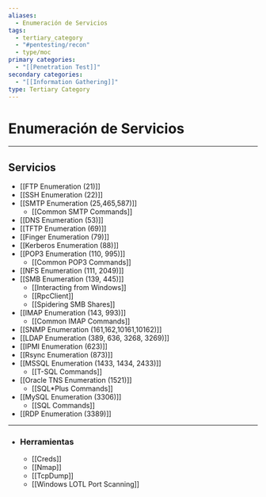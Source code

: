 ```yaml
---
aliases:
  - Enumeración de Servicios
tags:
  - tertiary_category
  - "#pentesting/recon"
  - type/moc
primary categories:
  - "[[Penetration Test]]"
secondary categories:
  - "[[Information Gathering]]"
type: Tertiary Category
---
```

# Enumeración de Servicios

***

## Servicios

-  [[FTP Enumeration (21)]]
-  [[SSH Enumeration (22)]]
-  [[SMTP Enumeration (25,465,587)]]
	- [[Common SMTP Commands]]
-  [[DNS Enumeration (53)]]
-  [[TFTP Enumeration (69)]]
-  [[Finger Enumeration (79)]]
-  [[Kerberos Enumeration (88)]]
-  [[POP3 Enumeration (110, 995)]]
	- [[Common POP3 Commands]]
-  [[NFS Enumeration (111, 2049)]]
-  [[SMB Enumeration (139, 445)]]
	- [[Interacting from Windows]]
	- [[RpcClient]]
	- [[Spidering SMB Shares]]
-  [[IMAP Enumeration (143, 993)]]
	- [[Common IMAP Commands]]
-  [[SNMP Enumeration (161,162,10161,10162)]]
-  [[LDAP Enumeration (389, 636, 3268, 3269)]]
-  [[IPMI Enumeration (623)]]
-  [[Rsync Enumeration (873)]]
-  [[MSSQL Enumeration (1433, 1434, 2433)]]
	- [[T-SQL Commands]]
-  [[Oracle TNS Enumeration (1521)]]
	- [[SQL*Plus Commands]]
-  [[MySQL Enumeration (3306)]]
	- [[SQL Commands]]
-  [[RDP Enumeration (3389)]]


***

- ### Herramientas 
	- [[Creds]]
	- [[Nmap]]
	- [[TcpDump]]
	- [[Windows LOTL Port Scanning]]
